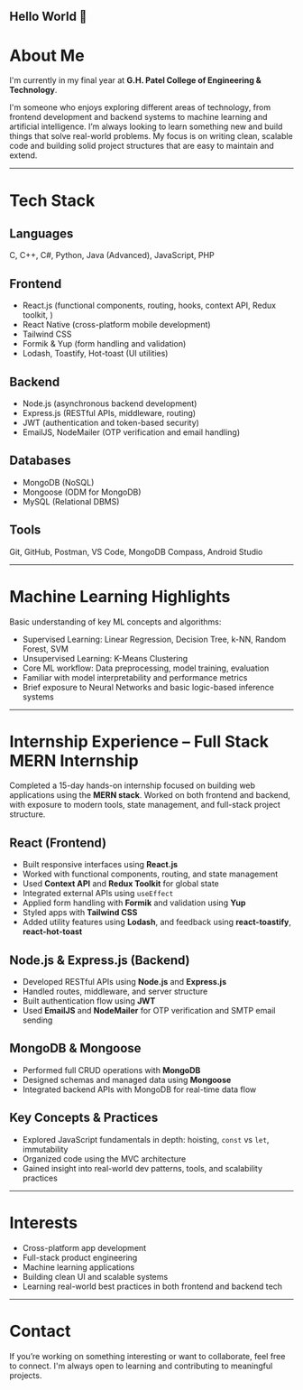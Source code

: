 ## Hello World 👋

# About Me

I'm currently in my final year at **G.H. Patel College of Engineering & Technology**.

I'm someone who enjoys exploring different areas of technology, from frontend development and backend systems to machine learning and artificial intelligence. I’m always looking to learn something new and build things that solve real-world problems. My focus is on writing clean, scalable code and building solid project structures that are easy to maintain and extend.

---

# Tech Stack

## Languages
C, C++, C#, Python, Java (Advanced), JavaScript, PHP

## Frontend
- React.js (functional components, routing, hooks, context API, Redux toolkit, )
- React Native (cross-platform mobile development)
- Tailwind CSS
- Formik & Yup (form handling and validation)
- Lodash, Toastify, Hot-toast (UI utilities)

## Backend
- Node.js (asynchronous backend development)
- Express.js (RESTful APIs, middleware, routing)
- JWT (authentication and token-based security)
- EmailJS, NodeMailer (OTP verification and email handling)

## Databases
- MongoDB (NoSQL)
- Mongoose (ODM for MongoDB)
- MySQL (Relational DBMS)

## Tools
Git, GitHub, Postman, VS Code, MongoDB Compass, Android Studio

---

# Machine Learning Highlights

Basic understanding of key ML concepts and algorithms:

- Supervised Learning: Linear Regression, Decision Tree, k-NN, Random Forest, SVM
- Unsupervised Learning: K-Means Clustering
- Core ML workflow: Data preprocessing, model training, evaluation
- Familiar with model interpretability and performance metrics
- Brief exposure to Neural Networks and basic logic-based inference systems


---

# Internship Experience – Full Stack MERN Internship

Completed a 15-day hands-on internship focused on building web applications using the **MERN stack**. Worked on both frontend and backend, with exposure to modern tools, state management, and full-stack project structure.

## React (Frontend)
- Built responsive interfaces using **React.js**
- Worked with functional components, routing, and state management
- Used **Context API** and **Redux Toolkit** for global state
- Integrated external APIs using `useEffect`
- Applied form handling with **Formik** and validation using **Yup**
- Styled apps with **Tailwind CSS**
- Added utility features using **Lodash**, and feedback using **react-toastify**, **react-hot-toast**

## Node.js & Express.js (Backend)
- Developed RESTful APIs using **Node.js** and **Express.js**
- Handled routes, middleware, and server structure
- Built authentication flow using **JWT**
- Used **EmailJS** and **NodeMailer** for OTP verification and SMTP email sending

## MongoDB & Mongoose
- Performed full CRUD operations with **MongoDB**
- Designed schemas and managed data using **Mongoose**
- Integrated backend APIs with MongoDB for real-time data flow

## Key Concepts & Practices
- Explored JavaScript fundamentals in depth: hoisting, `const` vs `let`, immutability
- Organized code using the MVC architecture
- Gained insight into real-world dev patterns, tools, and scalability practices

---

# Interests

- Cross-platform app development
- Full-stack product engineering
- Machine learning applications
- Building clean UI and scalable systems
- Learning real-world best practices in both frontend and backend tech

---

# Contact

If you’re working on something interesting or want to collaborate, feel free to connect. I'm always open to learning and contributing to meaningful projects.
